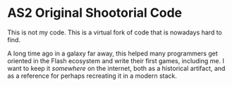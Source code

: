 # AS2 Original Shootorial Code

This is not my code. This is a virtual fork of code that is nowadays hard to find.

A long time ago in a galaxy far away, this helped many programmers get oriented in the Flash ecosystem and write their first games, including me. I want to keep it _somewhere_ on the internet, both as a historical artifact, and as a reference for perhaps recreating it in a modern stack.
